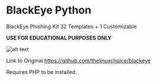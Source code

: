 # BlackEye Python
BlackEye Phishing Kit 32 Templates + 1 Customizable

**USE FOR EDUCATIONAL PURPOSES ONLY**

![alt text](https://image.prntscr.com/image/Ly8QtJxBSFKiMMcD1qrpeg.png)

Link to Original https://github.com/thelinuxchoice/blackeye

Requires PHP to be installed.
